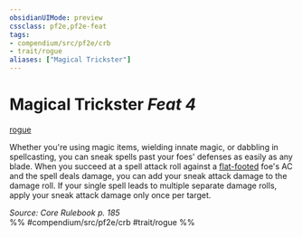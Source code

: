 ```yaml
---
obsidianUIMode: preview
cssclass: pf2e,pf2e-feat
tags:
- compendium/src/pf2e/crb
- trait/rogue
aliases: ["Magical Trickster"]
---
```

# Magical Trickster  *Feat 4*  
[rogue](Reference/Rules/Traits/rogue.md "Rogue Class Trait")  


Whether you're using magic items, wielding innate magic, or dabbling in spellcasting, you can sneak spells past your foes' defenses as easily as any blade. When you succeed at a spell attack roll against a [flat-footed](conditions.md#Flat-footed) foe's AC and the spell deals damage, you can add your sneak attack damage to the damage roll. If your single spell leads to multiple separate damage rolls, apply your sneak attack damage only once per target.

*Source: Core Rulebook p. 185*  
%% #compendium/src/pf2e/crb #trait/rogue %%